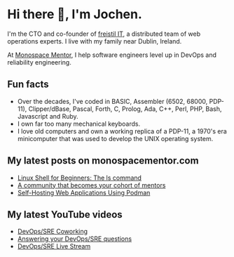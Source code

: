 # Hi there 👋, I'm Jochen.

I'm the CTO and co-founder of [freistil IT](https://www.freistil.it), a distributed team of web operations experts. I live with my family near Dublin, Ireland.

At [Monospace Mentor](https://monospacementor.com), I help software engineers level up in DevOps and reliability engineering.

## Fun facts

- Over the decades, I've coded in BASIC, Assembler (6502, 68000, PDP-11), Clipper/dBase, Pascal, Forth, C, Prolog, Ada, C++, Perl, PHP, Bash, Javascript and Ruby.
- I own far too many mechanical keyboards.
- I love old computers and own a working replica of a PDP-11, a 1970's era minicomputer that was used to develop the UNIX operating system.

## My latest posts on monospacementor.com

<!-- MONOSPACE:START -->
- [Linux Shell for Beginners: The ls command](https://monospacementor.com/2025/05/linux-shell-for-beginners-the-ls-command/)
- [A community that becomes your cohort of mentors](https://monospacementor.com/2025/05/a-community-that-becomes-your-cohort-of-mentors/)
- [Self-Hosting Web Applications Using Podman](https://monospacementor.com/2025/02/self-hosting-web-applications-using-podman/)
<!-- MONOSPACE:END -->

## My latest YouTube videos

<!-- YOUTUBE:START -->
- [DevOps/SRE Coworking](https://www.youtube.com/watch?v=UzBnKujOJXs)
- [Answering your DevOps/SRE questions](https://www.youtube.com/watch?v=XukgJnj16OA)
- [DevOps/SRE Live Stream](https://www.youtube.com/watch?v=tBwyiV5Gqvc)
<!-- YOUTUBE:END -->
